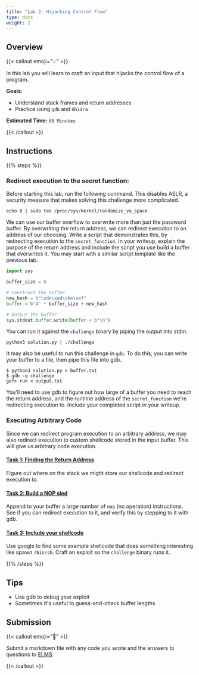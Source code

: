 ```yaml
---
title: "Lab 2: Hijacking Control Flow"
type: docs
weight: 2
---
```


## Overview

{{< callout emoji="💡" >}}

In this lab you will learn to craft an input that hijacks the control flow of a
program.

**Goals:**

- Understand stack frames and return addresses
- Practice using `gdb` and `Ghidra`

**Estimated Time:** `60 Minutes`

{{< /callout >}}

## Instructions

{{% steps %}}

### Redirect execution to the secret function:

Before starting this lab, run the following command. This disables ASLR, a
security measure that makes solving this challenge more complicated.

```
echo 0 | sudo tee /proc/sys/kernel/randomize_va_space
```

We can use our buffer overflow to overwrite more than just the password buffer.
By overwriting the return address, we can redirect execution to an address of
our choosing. Write a script that demonstrates this, by redirecting execution to
the `secret_function`. In your writeup, explain the purpose of the return
address and include the script you use build a buffer that overwrites it. You
may start with a similar script template like the previous lab.

```python
import sys

buffer_size = 8

# Construct the buffer
new_hash = b"\xde\xad\xbe\xef"
buffer = b"A" * buffer_size + new_hash

# Output the buffer
sys.stdout.buffer.write(buffer + b"\n")
```

You can run it against the `challenge` binary by piping the output into stdin.

```
python3 solution.py | ./challenge
```

It may also be useful to run this challenge in `gdb`. To do this, you can write
your buffer to a file, then pipe this file into gdb.

```
$ python3 solution.py > buffer.txt
$ gdb -q challenge
gef> run < output.txt
```

You'll need to use gdb to figure out how large of a buffer you need to reach the
return address, and the runtime address of the `secret_function` we're
redirecting execution to. Include your completed script in your writeup.

### Executing Arbitrary Code

Since we can redirect program execution to an arbitrary address, we may also
redirect execution to custom shellcode stored in the input buffer. This will
give us arbitrary code execution.

#### <u>Task 1: Finding the Return Address</u>

Figure out where on the stack we might store our shellcode and redirect
execution to.

#### <u>Task 2: Build a NOP sled</u>

Append to your buffer a large number of `nop` (no operation) instructions. See
if you can redirect execution to it, and verify this by stepping to it with gdb.

#### <u>Task 3: Include your shellcode</u>

Use google to find some example shellcode that does something interesting like
spawn `/bin/sh`. Craft an exploit so the `challenge` binary runs it.

{{% /steps %}}

## Tips

- Use gdb to debug your exploit
- Sometimes it's useful to guess-and-check buffer lengths

## Submission

{{< callout emoji="📝" >}}

Submit a markdown file with any code you wrote and the answers to questions to
[ELMS](https://umd.instructure.com/courses/1374508/assignments).

{{< /callout >}}
